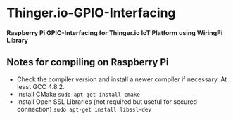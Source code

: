 # Thinger.io-GPIO-Interfacing
#### Raspberry Pi GPIO-Interfacing for Thinger.io IoT Platform using WiringPi Library
## Notes for compiling on Raspberry Pi

- Check the compiler version and install a newer compiler if necessary. At least GCC 4.8.2.
- Install CMake ```sudo apt-get install cmake```
- Install Open SSL Libraries (not required but useful for secured connection) ```sudo apt-get install libssl-dev```

